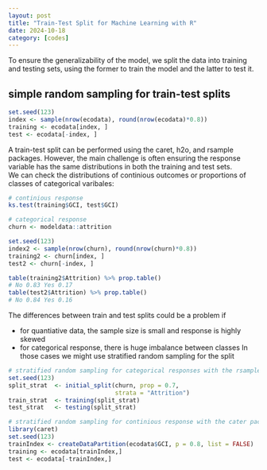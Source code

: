 ```yaml
---
layout: post
title: "Train-Test Split for Machine Learning with R"
date: 2024-10-18
category: [codes] 
---
```


To ensure the generalizability of the model, we split the data into training and testing sets, using the former to train the model and the latter to test it.  
  
## simple random sampling for train-test splits
```r  
set.seed(123)  
index <- sample(nrow(ecodata), round(nrow(ecodata)*0.8))  
training <- ecodata[index, ]  
test <- ecodata[-index, ]  
```
A train-test split can be performed using the caret, h2o, and rsample packages. However, the main challenge is often ensuring the response variable has the same distributions in both the training and test sets.  
We can check the distributions of continious outcomes or proportions of classes of categorical varibales:  
```r
# continious response
ks.test(training$GCI, test$GCI)
```

```r
# categorical response
churn <- modeldata::attrition

set.seed(123)
index2 <- sample(nrow(churn), round(nrow(churn)*0.8))
training2 <- churn[index, ]
test2 <- churn[-index, ]

table(training2$Attrition) %>% prop.table() 
# No 0.83 Yes 0.17
table(test2$Attrition) %>% prop.table() 
# No 0.84 Yes 0.16
```  
The differences between train and test splits could be a problem if
- for quantiative data, the sample size is small and response is highly skewed 
- for categorical response, there is huge imbalance between classes
In those cases we might use stratified random sampling for the split
```r
# stratified random sampling for categorical responses with the rsample package
set.seed(123)
split_strat  <- initial_split(churn, prop = 0.7, 
                              strata = "Attrition")
train_strat  <- training(split_strat)
test_strat   <- testing(split_strat)

# stratified random sampling for continious response with the cater package
library(caret)
set.seed(123)
trainIndex <- createDataPartition(ecodata$GCI, p = 0.8, list = FALSE)
training <- ecodata[trainIndex,]
test <- ecodata[-trainIndex,]
``` 



